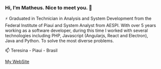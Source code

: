 ### Hi, I’m Matheus. Nice to meet you. 👋

⚡ Graduated in Technician in Analysis and System Development from the Federal Institute of Piauí and System Analyst from AESPI. With over 5 years working as a software developer, during this time I worked with several technologies including PHP, Javascript (Angularjs, React and Electron), Java and Python. To solve the most diverse problems. 

📫 Teresina - Piaui - Brasil

[My WebSite](https://matheushenrique.dev)
